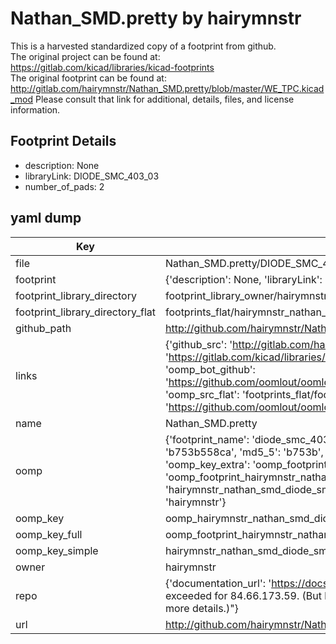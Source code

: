 # Nathan_SMD.pretty by hairymnstr  
This is a harvested standardized copy of a footprint from github.  
The original project can be found at:  
https://gitlab.com/kicad/libraries/kicad-footprints  
The original footprint can be found at:
http://gitlab.com/hairymnstr/Nathan_SMD.pretty/blob/master/WE_TPC.kicad_mod
Please consult that link for additional, details, files, and license information.  
## Footprint Details
* description: None  
* libraryLink: DIODE_SMC_403_03  
* number_of_pads: 2  
## yaml dump  
| Key | Value |  
| --- | --- |  
| file | Nathan_SMD.pretty/DIODE_SMC_403_03.kicad_mod |  
| footprint | {'description': None, 'libraryLink': 'DIODE_SMC_403_03', 'number_of_pads': 2} |  
| footprint_library_directory | footprint_library_owner/hairymnstr_Nathan_SMD.pretty |  
| footprint_library_directory_flat | footprints_flat/hairymnstr_nathan_smd_diode_smc_403_03/working |  
| github_path | http://github.com/hairymnstr/Nathan_SMD.pretty/blob/master/DIODE_SMC_403_03.kicad_mod |  
| links | {'github_src': 'http://gitlab.com/hairymnstr/Nathan_SMD.pretty/blob/master/WE_TPC.kicad_mod', 'github_src_repo': 'https://gitlab.com/kicad/libraries/kicad-footprints', 'oomp_bot': 'footprints/hairymnstr_nathan_smd_diode_smc_403_03/working', 'oomp_bot_github': 'https://github.com/oomlout/oomlout_oomp_footprint_bot/tree/main/footprints/hairymnstr_nathan_smd_diode_smc_403_03/working', 'oomp_src_flat': 'footprints_flat/footprints_flat/hairymnstr_nathan_smd_diode_smc_403_03/working', 'oomp_src_flat_github': 'https://github.com/oomlout/oomlout_oomp_footprint_src/tree/main/footprints_flat/hairymnstr_nathan_smd_diode_smc_403_03/working'} |  
| name | Nathan_SMD.pretty |  
| oomp | {'footprint_name': 'diode_smc_403_03', 'library_name': 'nathan_smd', 'md5': 'b753b558ca9f3ac8806009aa7b975319', 'md5_10': 'b753b558ca', 'md5_5': 'b753b', 'md5_6': 'b753b5', 'oomp_key': 'oomp_hairymnstr_nathan_smd_diode_smc_403_03', 'oomp_key_extra': 'oomp_footprint_hairymnstr_nathan_smd_diode_smc_403_03', 'oomp_key_full': 'oomp_footprint_hairymnstr_nathan_smd_diode_smc_403_03_b753b5', 'oomp_key_simple': 'hairymnstr_nathan_smd_diode_smc_403_03', 'original_filename': 'Nathan_SMD.pretty/DIODE_SMC_403_03.kicad_mod', 'owner_name': 'hairymnstr'} |  
| oomp_key | oomp_hairymnstr_nathan_smd_diode_smc_403_03 |  
| oomp_key_full | oomp_footprint_hairymnstr_nathan_smd_diode_smc_403_03 |  
| oomp_key_simple | hairymnstr_nathan_smd_diode_smc_403_03 |  
| owner | hairymnstr |  
| repo | {'documentation_url': 'https://docs.github.com/rest/overview/resources-in-the-rest-api#rate-limiting', 'message': "API rate limit exceeded for 84.66.173.59. (But here's the good news: Authenticated requests get a higher rate limit. Check out the documentation for more details.)"} |  
| url | http://github.com/hairymnstr/Nathan_SMD.pretty |  

